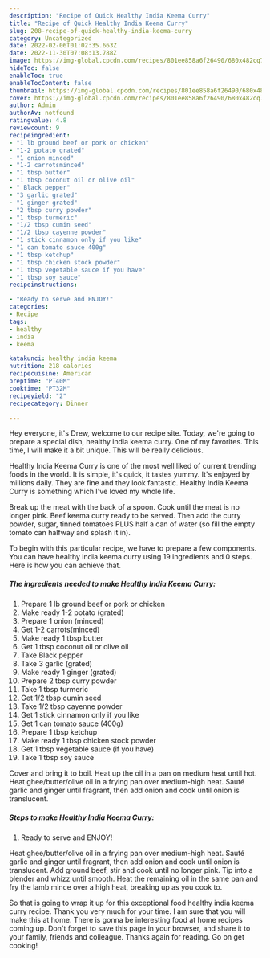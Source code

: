 ```yaml
---
description: "Recipe of Quick Healthy India Keema Curry"
title: "Recipe of Quick Healthy India Keema Curry"
slug: 208-recipe-of-quick-healthy-india-keema-curry
category: Uncategorized
date: 2022-02-06T01:02:35.663Z
date: 2022-11-30T07:08:13.788Z
image: https://img-global.cpcdn.com/recipes/801ee858a6f26490/680x482cq70/healthy-india-keema-curry-recipe-main-photo.jpg
hideToc: false
enableToc: true
enableTocContent: false
thumbnail: https://img-global.cpcdn.com/recipes/801ee858a6f26490/680x482cq70/healthy-india-keema-curry-recipe-main-photo.jpg
cover: https://img-global.cpcdn.com/recipes/801ee858a6f26490/680x482cq70/healthy-india-keema-curry-recipe-main-photo.jpg
author: Admin
authorAv: notfound
ratingvalue: 4.8
reviewcount: 9
recipeingredient:
- "1 lb ground beef or pork or chicken"
- "1-2 potato grated"
- "1 onion minced"
- "1-2 carrotsminced"
- "1 tbsp butter"
- "1 tbsp coconut oil or olive oil"
- " Black pepper"
- "3 garlic grated"
- "1 ginger grated"
- "2 tbsp curry powder"
- "1 tbsp turmeric"
- "1/2 tbsp cumin seed"
- "1/2 tbsp cayenne powder"
- "1 stick cinnamon only if you like"
- "1 can tomato sauce 400g"
- "1 tbsp ketchup"
- "1 tbsp chicken stock powder"
- "1 tbsp vegetable sauce if you have"
- "1 tbsp soy sauce"
recipeinstructions:

- "Ready to serve and ENJOY!"
categories:
- Recipe
tags:
- healthy
- india
- keema

katakunci: healthy india keema 
nutrition: 218 calories
recipecuisine: American
preptime: "PT40M"
cooktime: "PT32M"
recipeyield: "2"
recipecategory: Dinner

---
```



Hey everyone, it's Drew, welcome to our recipe site. Today, we're going to prepare a special dish, healthy india keema curry. One of my favorites. This time, I will make it a bit unique. This will be really delicious.

Healthy India Keema Curry is one of the most well liked of current trending foods in the world. It is simple, it's quick, it tastes yummy. It's enjoyed by millions daily. They are fine and they look fantastic. Healthy India Keema Curry is something which I've loved my whole life.

Break up the meat with the back of a spoon. Cook until the meat is no longer pink. Beef keema curry ready to be served. Then add the curry powder, sugar, tinned tomatoes PLUS half a can of water (so fill the empty tomato can halfway and splash it in).


To begin with this particular recipe, we have to prepare a few components. You can have healthy india keema curry using 19 ingredients and 0 steps. Here is how you can achieve that.

<!--inarticleads1-->

##### The ingredients needed to make Healthy India Keema Curry:

1. Prepare 1 lb ground beef or pork or chicken
1. Make ready 1-2 potato (grated)
1. Prepare 1 onion (minced)
1. Get 1-2 carrots(minced)
1. Make ready 1 tbsp butter
1. Get 1 tbsp coconut oil or olive oil
1. Take  Black pepper
1. Take 3 garlic (grated)
1. Make ready 1 ginger (grated)
1. Prepare 2 tbsp curry powder
1. Take 1 tbsp turmeric
1. Get 1/2 tbsp cumin seed
1. Take 1/2 tbsp cayenne powder
1. Get 1 stick cinnamon only if you like
1. Get 1 can tomato sauce (400g)
1. Prepare 1 tbsp ketchup
1. Make ready 1 tbsp chicken stock powder
1. Get 1 tbsp vegetable sauce (if you have)
1. Take 1 tbsp soy sauce


Cover and bring it to boil. Heat up the oil in a pan on medium heat until hot. Heat ghee/butter/olive oil in a frying pan over medium-high heat. Sauté garlic and ginger until fragrant, then add onion and cook until onion is translucent. 

<!--inarticleads2-->

##### Steps to make Healthy India Keema Curry:


1. Ready to serve and ENJOY!

Heat ghee/butter/olive oil in a frying pan over medium-high heat. Sauté garlic and ginger until fragrant, then add onion and cook until onion is translucent. Add ground beef, stir and cook until no longer pink. Tip into a blender and whizz until smooth. Heat the remaining oil in the same pan and fry the lamb mince over a high heat, breaking up as you cook to. 

So that is going to wrap it up for this exceptional food healthy india keema curry recipe. Thank you very much for your time. I am sure that you will make this at home. There is gonna be interesting food at home recipes coming up. Don't forget to save this page in your browser, and share it to your family, friends and colleague. Thanks again for reading. Go on get cooking!
